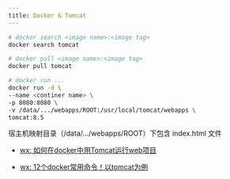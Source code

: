 ```yaml
---
title: Docker & Tomcat
---
```


```sh
# docker search <image name>:<image tag>
docker search tomcat

# docker pull <image name>:<image tag>
docker pull tomcat

# docker run ...
docker run -d \
--name <continer name> \
-p 8080:8080 \
-v /data/.../webapps/ROOT:/usr/local/tomcat/webapps \
tomcat:8.5
```

宿主机映射目录（/data/.../webapps/ROOT）下包含 index.html 文件

- [wx: 如何在docker中用Tomcat运行web项目](https://mp.weixin.qq.com/s?src=11&timestamp=1635239475&ver=3398&signature=STSjaZVyRbjwYGr18JdkDdC8jFoLHDQBv9*aSrSBzIx6rtgcW27mFd-SCsQBDzCAt4q3hvNzXo-WzRS61t1EidJ*wotO*ZDEiHTRBDRFfDlC*sbVQjIRNKJBCQugHKw4&new=1)

- [wx: 12个docker常用命令！以tomcat为例](https://mp.weixin.qq.com/s?src=11&timestamp=1635239475&ver=3398&signature=RP88I3Fcg9RIjWPxqscwaHVDVHVt3BgcPSoSCErgtf4-1m3yAS0YyihErpbxbN9r7XERxRV0VIqQHQQwNHDk4YICzZEzrHq1d8jafjqDwvaXA6STnJB9WCxgaJw5gyGI&new=1)